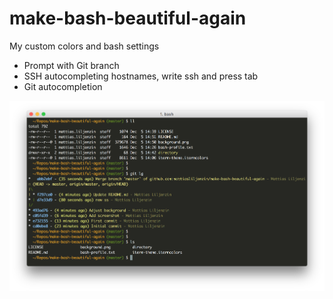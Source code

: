 # make-bash-beautiful-again
My custom colors and bash settings

- Prompt with Git branch
- SSH autocompleting hostnames, write ssh and press tab 
- Git autocompletion

![alt tag](https://github.com/mattiasliljenzin/make-bash-beautiful-again/raw/master/background.png)
